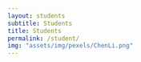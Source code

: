 ```yaml
---
layout: students
subtitle: Students
title: Students
permalink: /student/
img: "assets/img/pexels/ChenLi.png"
---
```

